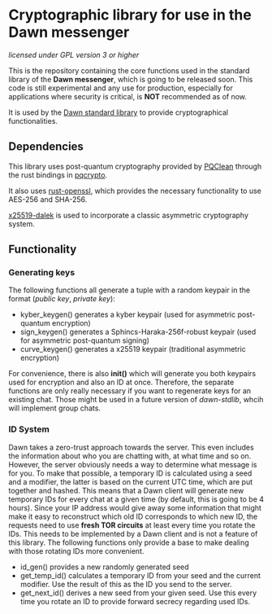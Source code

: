 # Cryptographic library for use in the Dawn messenger

*licensed under GPL version 3 or higher*

This is the repository containing the core functions used in the standard library of the **Dawn messenger**, which is going to be released soon. This code is still experimental and any use for production, especially for applications where security is critical, is **NOT** recommended as of now.

It is used by the [Dawn standard library](https://github.com/c0d3-rev0lut10n/dawn-stdlib) to provide cryptographical functionalities.

## Dependencies

This library uses post-quantum cryptography provided by [PQClean](https://github.com/PQClean/PQClean) through the rust bindings in [pqcrypto](https://github.com/rustpq/pqcrypto).

It also uses [rust-openssl](https://github.com/sfackler/rust-openssl), which provides the necessary functionality to use AES-256 and SHA-256.

[x25519-dalek](https://github.com/dalek-cryptography/x25519-dalek) is used to incorporate a classic asymmetric cryptography system.

## Functionality

### Generating keys

The following functions all generate a tuple with a random keypair in the format (*public key*, *private key*):

* kyber_keygen() generates a kyber keypair (used for asymmetric post-quantum encryption)
* sign_keygen() generates a Sphincs-Haraka-256f-robust keypair (used for asymmetric post-quantum signing)
* curve_keygen() generates a x25519 keypair (traditional asymmetric encryption)

For convenience, there is also **init()** which will generate you both keypairs used for encryption and also an ID at once. Therefore, the separate functions are only really necessary if you want to regenerate keys for an existing chat. Those might be used in a future version of *dawn-stdlib*, whcih will implement group chats.

### ID System

Dawn takes a zero-trust approach towards the server. This even includes the information about who you are chatting with, at what time and so on. However, the server obviously needs a way to determine what message is for you. To make that possible, a temporary ID is calculated using a seed and a modifier, the latter is based on the current UTC time, which are put together and hashed. This means that a Dawn client will generate new temporary IDs for every chat at a given time (by default, this is going to be 4 hours). Since your IP address would give away some information that might make it easy to reconstruct which old ID corresponds to which new ID, the requests need to use **fresh TOR circuits** at least every time you rotate the IDs. This needs to be implemented by a Dawn client and is not a feature of this library. The following functions only provide a base to make dealing with those rotating IDs more convenient.

* id_gen() provides a new randomly generated seed
* get_temp_id() calculates a temporary ID from your seed and the current modifier. Use the result of this as the ID you send to the server.
* get_next_id() derives a new seed from your given seed. Use this every time you rotate an ID to provide forward secrecy regarding used IDs.
